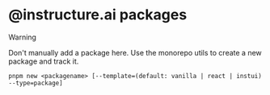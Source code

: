 # @instructure.ai packages

> [!WARNING]
> Don't manually add a package here.  Use the monorepo utils to create a new package and track it.

```shell
pnpm new <packagename> [--template=(default: vanilla | react | instui) --type=package]
```